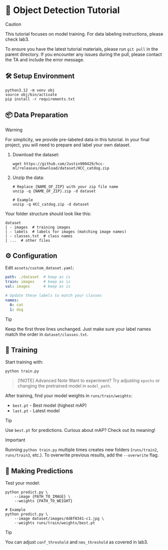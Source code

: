 # 🎯 Object Detection Tutorial

> [!CAUTION]
> This tutorial focuses on model training. For data labeling instructions, please check lab3.

To ensure you have the latest tutorial materials, please run `git pull` in the parent directory. If you encounter any issues during the pull, please contact the TA and include the error message.

## 🛠️ Setup Environment

```shell
python3.12 -m venv obj
source obj/bin/activate
pip install -r requirements.txt
```

## 📦 Data Preparation

> [!WARNING]
> For simplicity, we provide pre-labeled data in this tutorial. In your final project, you will need to prepare and label your own dataset.

1. Download the dataset:

    ```shell
    wget https://github.com/Justin900429/hcc-ml/releases/download/dataset/HCC_catdog.zip
    ```

2. Unzip the data:

    ```shell
    # Replace {NAME_OF_ZIP} with your zip file name
    unzip -q {NAME_OF_ZIP}.zip -d dataset

    # Example
    unzip -q HCC_catdog.zip -d dataset
    ```

Your folder structure should look like this:

```plaintext
dataset
| - images  # training images
| - labels  # labels for images (matching image names)
| - classes.txt  # class names
| ...  # other files
```

## ⚙️ Configuration

Edit `assets/custom_dataset.yaml`:

```yaml
path: ./dataset  # keep as is
train: images    # keep as is
val: images      # keep as is

# Update these labels to match your classes
names:
  0: cat
  1: dog
```

> [!TIP]
> Keep the first three lines unchanged. Just make sure your label names match the order in `dataset/classes.txt`.

## 🚀 Training

Start training with:

```shell
python train.py
```

> [!NOTE] Advanced Note
> Want to experiment? Try adjusting `epochs` or changing the pretrained model in `model_path`.

After training, find your model weights in `runs/train/weights`:

* `best.pt` - Best model (highest mAP)
* `last.pt` - Latest model

> [!TIP]
> Use `best.pt` for predictions. Curious about mAP? Check out its meaning!

> [!IMPORTANT]
> Running `python train.py` multiple times creates new folders (`runs/train2`, `runs/train3`, etc.). To overwrite previous results, add the `--overwrite` flag.

## 🔮 Making Predictions

Test your model:

```shell
python predict.py \
    --image {PATH_TO_IMAGE} \
    --weights {PATH_TO_WEIGHT}

# Example
python predict.py \
    --image dataset/images/4d8f0341-c1.jpg \
    --weights runs/train/weights/best.pt
```

> [!TIP]
> You can adjust `conf_threshold` and `nms_threshold` as covered in lab3.
